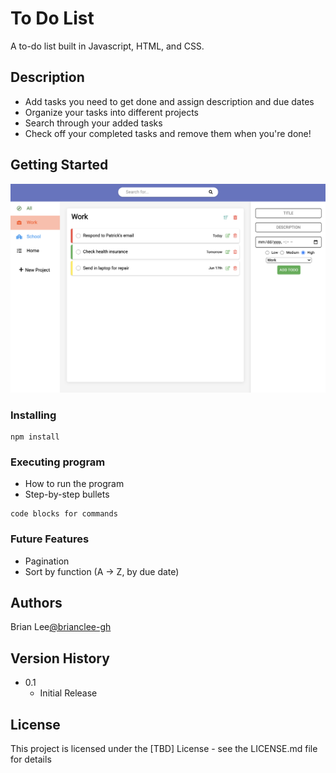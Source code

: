 # To Do List
A to-do list built in Javascript, HTML, and CSS.

## Description

* Add tasks you need to get done and assign description and due dates
* Organize your tasks into different projects
* Search through your added tasks
* Check off your completed tasks and remove them when you're done!

## Getting Started

![Example](/example.png?raw=true "example screenshot")

### Installing

```
npm install
```

### Executing program

* How to run the program
* Step-by-step bullets
```
code blocks for commands
```

### Future Features

* Pagination
* Sort by function (A -> Z, by due date)

## Authors

Brian Lee[@brianclee-gh](https://github.com/brianclee-gh)

## Version History

* 0.1
    * Initial Release

## License

This project is licensed under the [TBD] License - see the LICENSE.md file for details